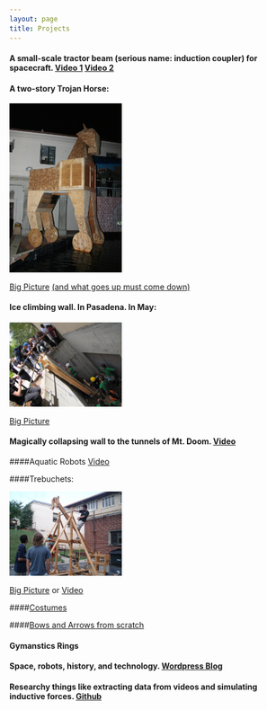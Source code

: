 ```yaml
---
layout: page
title: Projects
---
```


#### A small-scale tractor beam (serious name: induction coupler) for spacecraft. [Video 1][vid1] [Video 2][vid2] 

#### A two-story Trojan Horse:

<img src="/pictures/Trojan-Horse/IMG_7077.JPG" width="200" data-rotate="90" alt = "Two Story Trojan Horse">

[Big Picture][bighorse]
[(and what goes up must come down)][downhorse]


#### Ice climbing wall. In Pasadena. In May:

<img src="/pictures/Ditch-Day/IMG_0214.JPG" width="200" data-rotate="90" alt = "Ice Wall">

[Big Picture][bigwall]

#### Magically collapsing wall to the tunnels of Mt. Doom. [Video][MtDoom]

####Aquatic Robots [Video][waterbots]

####Trebuchets: 

<img src="/pictures/Trebuchet/n1403850022_30006516_1142.jpg" width="200" alt = "Trebuchet"> 

[Big Picture][bigtreb] or [Video][trebvid]


####[Costumes][costumepage]

####[Bows and Arrows from scratch][bowpage]

#### Gymanstics Rings 


#### Space, robots, history, and technology. [Wordpress Blog][blog]

#### Researchy things like extracting data from videos and simulating inductive forces. [Github][github]


[bigtreb]:/pictures/Trebuchet/n1403850022_30006516_1142.jpg
[bigwall]:/pictures/Ditch-Day/IMG_0214.JPG
[bighorse]:/pictures/Trojan-Horse/IMG_7077.JPG
[blog]:http://www.benjaminreinhardt.wordpress.com
[github]:http://www.github.com/bzreinhardt
[lab]:spacecraftresearch.com
[vid1]: https://www.youtube.com/watch?v=Y-FXqIcmVHc
[vid2]: https://www.youtube.com/watch?v=8lF_H1IqPiU
[MtDoom]: https://www.youtube.com/watch?v=klsjuUlD_jc
[downhorse]: https://www.youtube.com/watch?v=GxjZ0trSXBc
[waterbots]: https://www.youtube.com/watch?v=xDJRWRYg1lc
[trebvid]: https://www.youtube.com/watch?v=ScBBxa8Eg0s
[costumepage]:/pictures/Costumes
[bowpage]:/pictures/Archery
[papers]:/pages/papers





